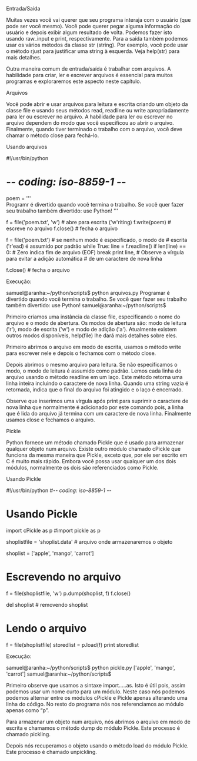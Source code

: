 Entrada/Saída

Muitas vezes você vai querer que seu programa interaja com o usuário (que pode ser você mesmo). Você pode querer pegar alguma informação do usuário e depois exibir algum resultado de volta. Podemos fazer isto usando raw_input e print, respectivamente. Para a saída também podemos usar os vários métodos da classe str (string). Por exemplo, você pode usar o método rjust para justificar uma string à esquerda. Veja help(str) para mais detalhes.

Outra maneira comum de entrada/saída é trabalhar com arquivos. A habilidade para criar, ler e escrever arquivos é essencial para muitos programas e exploraremos este aspecto neste capítulo.

Arquivos

Você pode abrir e usar arquivos para leitura e escrita criando um objeto da classe file e usando seus métodos read, readline ou write apropriadamente para ler ou escrever no arquivo. A habilidade para ler ou escrever no arquivo dependem do modo que você especificou ao abrir o arquivo. Finalmente, quando tiver terminado o trabalho com o arquivo, você deve chamar o método close para fechá-lo.

Usando arquivos

#!/usr/bin/python
# -*- coding: iso-8859-1 -*-

poem = '''\
Programr é divertido quando você termina o trabalho.
Se você quer fazer seu trabalho também divertido:
                 use Python!
'''

f = file('poem.txt', 'w') # abre para escrita ('w'riting)
f.write(poem) # escreve no arquivo
f.close() # fecha o arquivo

f = file('poem.txt') # se nenhum modo é especificado, o modo de
                     # escrita ('r'ead) é assumido por padrão
while True:
  line = f.readline()
  if len(line) == 0: # Zero indica fim de arquivo (EOF)
    break
  print line, # Observe a vírgula para evitar a adição automática
              # de um caractere de nova linha

f.close() # fecha o arquivo


Execução:

samuel@aranha:~/python/scripts$ python arquivos.py
Programar é divertido quando você termina o trabalho.
Se você quer fazer seu trabalho também divertido:
             use Python!
samuel@aranha:~/python/scripts$


Primeiro criamos uma instância da classe file, especificando o nome do arquivo e o modo de abertura. Os modos de abertura são: modo de leitura ('r'), modo de escrita ('w') e modo de adição ('a'). Atualmente existem outros modos disponíveis, help(file) lhe dará mais detalhes sobre eles.

Primeiro abrimos o arquivo em modo de escrita, usamos o método write para escrever nele e depois o fechamos com o método close.

Depois abrimos o mesmo arquivo para leitura. Se não especificamos o modo, o modo de leitura é assumido como padrão. Lemos cada linha do arquivo usando o método readline em um laço. Este método retorna uma linha inteira incluindo o caractere de nova linha. Quando uma string vazia é retornada, indica que o final do arquivo foi atingido e o laço é encerrado.

Observe que inserimos uma vírgula após print para suprimir o caractere de nova linha que normalmente é adicionado por este comando pois, a linha que é lida do arquivo já termina com um caractere de nova linha. Finalmente usamos close e fechamos o arquivo.

Pickle

Python fornece um método chamado Pickle que é usado para armazenar qualquer objeto num arquivo. Existe outro módulo chamado cPickle que funciona da mesma maneira que Pickle, exceto que, por ele ser escrito em C é muito mais rápido. Embora você possa usar qualquer um dos dois módulos, normalmente os dois são referenciados como Pickle.

Usando Pickle

#!/usr/bin/python
#-*- coding: iso-8859-1 -*-

# Usando Pickle

import cPickle as p
#import pickle as p

shoplistfile = 'shoplist.data' # arquivo onde armazenaremos
                                 o objeto

shoplist = ['apple', 'mango', 'carrot']

# Escrevendo no arquivo
f = file(shoplistfile, 'w')
p.dump(shoplist, f) 
f.close()

del shoplist # removendo shoplist

# Lendo o arquivo 
f = file(shoplistfile)
storedlist = p.load(f)
print storedlist


Execução:

samuel@aranha:~/python/scripts$ python pickle.py
['apple', 'mango', 'carrot']
samuel@aranha:~/python/scripts$


Primeiro observe que usamos a sintaxe import.....as. Isto é útil pois, assim podemos usar um nome curto para um módulo. Neste caso nós podemos podemos alternar entre os módulos cPickle e Pickle apenas alterando uma linha do código. No resto do programa nós nos referenciamos ao módulo apenas como “p”.

Para armazenar um objeto num arquivo, nós abrimos o arquivo em modo de escrita e chamamos o método dump do módulo Pickle. Este processo é chamado pickling.

Depois nós recuperamos o objeto usando o método load do módulo Pickle. Este processo é chamado unpickling.